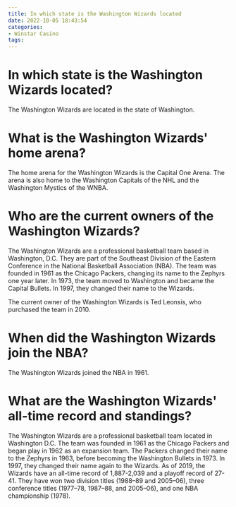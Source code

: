 ```yaml
---
title: In which state is the Washington Wizards located
date: 2022-10-05 18:43:54
categories:
- Winstar Casino
tags:
---
```



#  In which state is the Washington Wizards located?

The Washington Wizards are located in the state of Washington.

#  What is the Washington Wizards' home arena? 

The home arena for the Washington Wizards is the Capital One Arena. The arena is also home to the Washington Capitals of the NHL and the Washington Mystics of the WNBA.

#  Who are the current owners of the Washington Wizards? 

The Washington Wizards are a professional basketball team based in Washington, D.C. They are part of the Southeast Division of the Eastern Conference in the National Basketball Association (NBA). The team was founded in 1961 as the Chicago Packers, changing its name to the Zephyrs one year later. In 1973, the team moved to Washington and became the Capital Bullets. In 1997, they changed their name to the Wizards.

The current owner of the Washington Wizards is Ted Leonsis, who purchased the team in 2010.

#  When did the Washington Wizards join the NBA? 

The Washington Wizards joined the NBA in 1961.

#  What are the Washington Wizards' all-time record and standings?

The Washington Wizards are a professional basketball team located in Washington D.C. The team was founded in 1961 as the Chicago Packers and began play in 1962 as an expansion team. The Packers changed their name to the Zephyrs in 1963, before becoming the Washington Bullets in 1973. In 1997, they changed their name again to the Wizards. As of 2019, the Wizards have an all-time record of 1,887-2,039 and a playoff record of 27-41. They have won two division titles (1988–89 and 2005–06), three conference titles (1977–78, 1987–88, and 2005–06), and one NBA championship (1978).